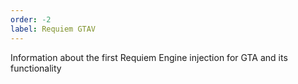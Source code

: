 ```yaml
---
order: -2
label: Requiem GTAV
---
```


Information about the first Requiem Engine injection for GTA and its functionality